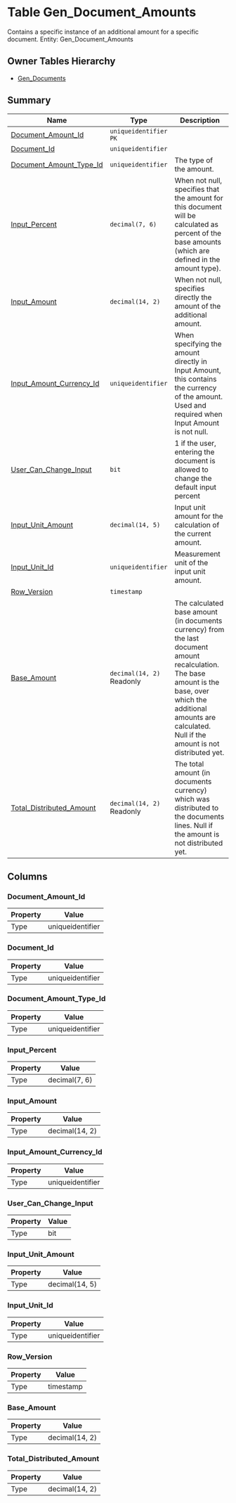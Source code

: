 # Table Gen_Document_Amounts

Contains a specific instance of an additional amount for a specific document. Entity: Gen_Document_Amounts

## Owner Tables Hierarchy

* [Gen_Documents](Gen_Documents.md)

## Summary

| Name | Type | Description |
| - | - | --- |
|[Document_Amount_Id](#document_amount_id)|`uniqueidentifier` `PK`||
|[Document_Id](#document_id)|`uniqueidentifier` ||
|[Document_Amount_Type_Id](#document_amount_type_id)|`uniqueidentifier` |The type of the amount.|
|[Input_Percent](#input_percent)|`decimal(7, 6)` |When not null, specifies that the amount for this document will be calculated as percent of the base amounts (which are defined in the amount type).|
|[Input_Amount](#input_amount)|`decimal(14, 2)` |When not null, specifies directly the amount of the additional amount.|
|[Input_Amount_Currency_Id](#input_amount_currency_id)|`uniqueidentifier` |When specifying the amount directly in Input Amount, this contains the currency of the amount. Used and required when Input Amount is not null.|
|[User_Can_Change_Input](#user_can_change_input)|`bit` |1 if the user, entering the document is allowed to change the default input percent|
|[Input_Unit_Amount](#input_unit_amount)|`decimal(14, 5)` |Input unit amount for the calculation of the current amount.|
|[Input_Unit_Id](#input_unit_id)|`uniqueidentifier` |Measurement unit of the input unit amount.|
|[Row_Version](#row_version)|`timestamp` ||
|[Base_Amount](#base_amount)|`decimal(14, 2)` Readonly|The calculated base amount (in documents currency) from the last document amount recalculation. The base amount is the base, over which the additional amounts are calculated. Null if the amount is not distributed yet.|
|[Total_Distributed_Amount](#total_distributed_amount)|`decimal(14, 2)` Readonly|The total amount (in documents currency) which was distributed to the documents lines. Null if the amount is not distributed yet.|

## Columns

### Document_Amount_Id

| Property | Value |
| - | - |
|Type|uniqueidentifier|

### Document_Id

| Property | Value |
| - | - |
|Type|uniqueidentifier|

### Document_Amount_Type_Id

| Property | Value |
| - | - |
|Type|uniqueidentifier|

### Input_Percent

| Property | Value |
| - | - |
|Type|decimal(7, 6)|

### Input_Amount

| Property | Value |
| - | - |
|Type|decimal(14, 2)|

### Input_Amount_Currency_Id

| Property | Value |
| - | - |
|Type|uniqueidentifier|

### User_Can_Change_Input

| Property | Value |
| - | - |
|Type|bit|

### Input_Unit_Amount

| Property | Value |
| - | - |
|Type|decimal(14, 5)|

### Input_Unit_Id

| Property | Value |
| - | - |
|Type|uniqueidentifier|

### Row_Version

| Property | Value |
| - | - |
|Type|timestamp|

### Base_Amount

| Property | Value |
| - | - |
|Type|decimal(14, 2)|

### Total_Distributed_Amount

| Property | Value |
| - | - |
|Type|decimal(14, 2)|


